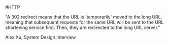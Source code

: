 #HTTP

"A 302 redirect means that the URL is 'temporarily' moved to the long URL, meaning that subsequent requests for the same URL will be sent to the URL shortening service first. Then, they are redirected to the long URL server."

Alex Xu, System Design Interview